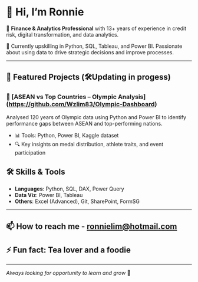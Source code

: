 # 👋 Hi, I’m Ronnie
:briefcase: **Finance & Analytics Professional** with 13+ years of experience in credit risk, digital transformation, and data analytics.

🌱 Currently upskilling in Python, SQL, Tableau, and Power BI. Passionate about using data to drive strategic decisions and improve processes.
  
---

## 🚀 Featured Projects (:hammer_and_wrench:Updating in progess)
  
### 🏅 [ASEAN vs Top Countries – Olympic Analysis] (https://github.com/Wzlim83/Olympic-Dashboard)
Analysed 120 years of Olympic data using Python and Power BI to identify performance gaps between ASEAN and top-performing nations.

- 📊 Tools: Python, Power BI, Kaggle dataset
- 🔍 Key insights on medal distribution, athlete traits, and event participation
  
## 🛠️ Skills & Tools

- **Languages**: Python, SQL, DAX, Power Query
- **Data Viz**: Power BI, Tableau
- **Others**: Excel (Advanced), Git, SharePoint, FormSG
  
---

## 📫 How to reach me - ronnielim@hotmail.com
## ⚡ Fun fact: Tea lover and a foodie 

---

_Always looking for opportunity to learn and grow_ 🚀

<!---
Wzlim83/Wzlim83 is a ✨ special ✨ repository because its `README.md` (this file) appears on your GitHub profile.
You can click the Preview link to take a look at your changes.
--->
